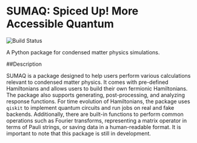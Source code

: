 # $\text{SUMA}\mathrm{Q}$: Spiced Up! More Accessible Quantum

![Build Status](https://img.shields.io/github/actions/workflow/status/kemperlab/sumaq/test.yml?style=for-the-badge)

A Python package for condensed matter physics simulations.

##Description

$\text{SUMA}\mathrm{Q}$ is a package designed to help users perform various calculations relevant to condensed matter physics. It comes with pre-defined Hamiltonians and allows users to build their own fermionic Hamiltonians. The package also supports generating, post-processing, and analyzing response functions. For time evolution of Hamiltonians, the package uses `qiskit` to implement quantum circuits and run jobs on real and fake backends. Additionally, there are built-in functions to perform common operations such as Fourier transforms, representing a matrix operator in terms of Pauli strings, or saving data in a human-readable format. It is important to note that this package is still in development.